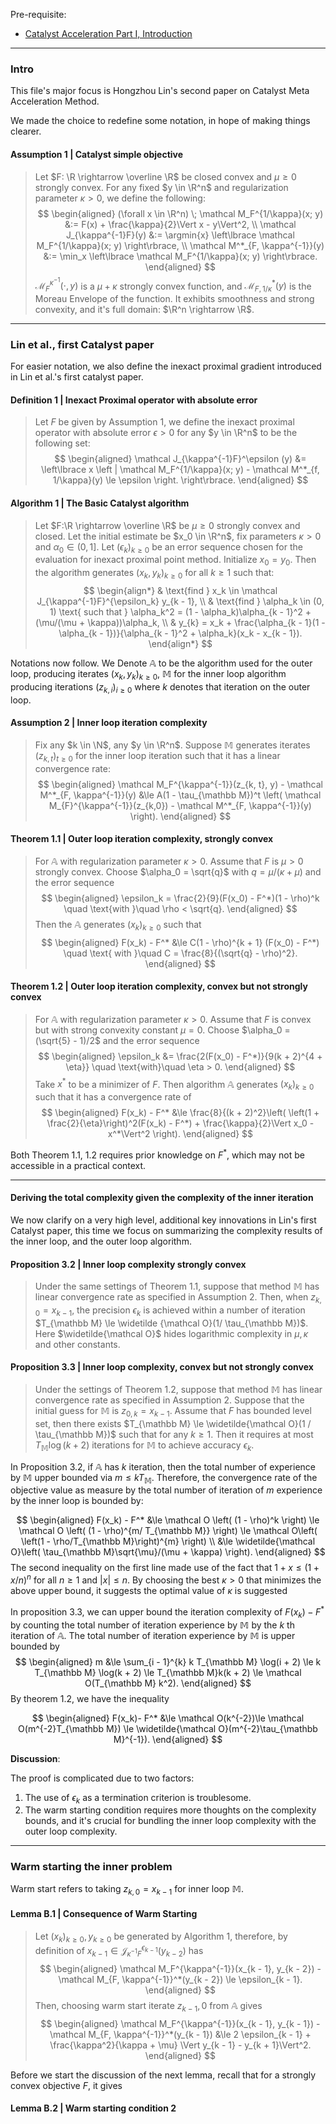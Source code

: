 Pre-requisite: 

- [Catalyst Acceleration Part I, Introduction](Catalyst%20Acceleration%20Part%20I,%20Introduction.md)

---
### **Intro**

This file's major focus is Hongzhou Lin's second paper on Catalyst Meta Acceleration Method. 

We made the choice to redefine some notation, in hope of making things clearer. 

#### **Assumption 1 | Catalyst simple objective**
> Let $F: \R \rightarrow \overline \R$ be closed convex and $\mu \ge 0$ strongly convex. 
For any fixed $y \in \R^n$ and regularization parameter $\kappa > 0$, we define the following: 
$$
\begin{aligned}
    (\forall x \in \R^n) \; 
    \mathcal M_F^{1/\kappa}(x; y) &:= F(x) + \frac{\kappa}{2}\Vert x - y\Vert^2, 
    \\
    \mathcal J_{\kappa^{-1}F}(y) 
    &:= \argmin{x} \left\lbrace
        \mathcal M_F^{1/\kappa}(x; y)
    \right\rbrace,
    \\
    \mathcal M^*_{F, \kappa^{-1}}(y) 
    &:= \min_x
    \left\lbrace
        \mathcal M_F^{1/\kappa}(x; y)
    \right\rbrace. 
\end{aligned}
$$
$\mathcal M_{F}^{\kappa^{-1}}(\cdot, y)$ is a $\mu + \kappa$ strongly convex function, and $\mathcal M^*_{F, 1/\kappa}(y)$ is the Moreau Envelope of the function. 
It exhibits smoothness and strong convexity, and it's full domain: $\R^n \rightarrow \R$. 


---
### **Lin et al., first Catalyst paper**

For easier notation, we also define the inexact proximal gradient introduced in Lin et al.'s first catalyst paper. 

#### **Definition 1 | Inexact Proximal operator with absolute error**
> Let $F$ be given by Assumption 1, we define the inexact proximal operator with absolute error $\epsilon > 0$ for any $y \in \R^n$ to be the following set: 
> $$
> \begin{aligned}
>     \mathcal J_{\kappa^{-1}F}^\epsilon (y) &= 
>     \left\lbrace
>         x \left | 
>             \mathcal M_F^{1/\kappa}(x; y) - 
>             \mathcal M^*_{f, 1/\kappa}(y) \le \epsilon
>         \right.
>     \right\rbrace. 
> \end{aligned}
> $$

#### **Algorithm 1 | The Basic Catalyst algorithm**
> Let $F:\R \rightarrow \overline \R$ be $\mu \ge 0$ strongly convex and closed. 
> Let the initial estimate be $x_0 \in \R^n$, fix parameters $\kappa > 0$ and $\alpha_0 \in (0, 1]$. 
> Let $(\epsilon_k)_{k \ge 0}$ be an error sequence chosen for the evaluation for inexact proximal point method. 
> Initialize $x_0 = y_0$. Then the algorithm generates $(x_k, y_k)_{k\ge 0}$ for all $k \ge 1$ such that: 
> $$
> \begin{align*}
>     & \text{find } x_k \in \mathcal J_{\kappa^{-1}F}^{\epsilon_k} y_{k - 1}, 
>     \\
>     & \text{find } \alpha_k \in (0, 1) \text{ such that } \alpha_k^2 = (1 - \alpha_k)\alpha_{k - 1}^2 + (\mu/(\mu + \kappa))\alpha_k,
>     \\
>     & 
>     y_{k} = x_k + \frac{\alpha_{k - 1}(1 - \alpha_{k - 1})}{\alpha_{k - 1}^2 + \alpha_k}(x_k - x_{k - 1}). 
> \end{align*}
> $$


Notations now follow. 
We Denote $\mathbb A$ to be the algorithm used for the outer loop, producing iterates $(x_k, y_k)_{k \ge0}$, $\mathbb M$ for the inner loop algorithm producing iterations $(z_{k, i})_{i \ge0}$ where $k$ denotes that iteration on the outer loop. 

#### **Assumption 2 | Inner loop iteration complexity**
> Fix any $k \in \N$, any $y \in \R^n$. 
> Suppose $\mathbb M$ generates iterates $(z_{k, t})_{t \ge 0}$ for the inner loop iteration such that it has a linear convergence rate: 
> $$
> \begin{aligned}
>     \mathcal M_F^{\kappa^{-1}}(z_{k, t}, y) - \mathcal M^*_{F, \kappa^{-1}}(y) 
>     &\le 
>     A(1 - \tau_{\mathbb M})^t
>     \left(
>         \mathcal M_{F}^{\kappa^{-1}}(z_{k,0})
>         -
>         \mathcal M^*_{F, \kappa^{-1}}(y)
>     \right). 
> \end{aligned}
> $$


#### **Theorem 1.1 | Outer loop iteration complexity, strongly convex**
> For $\mathbb A$ with regularization parameter $\kappa > 0$. 
> Assume that $F$ is $\mu > 0$ strongly convex. 
> Choose $\alpha_0 = \sqrt{q}$ with $q = \mu/(\kappa + \mu)$ and the error sequence 
> $$
> \begin{aligned}
>     \epsilon_k = \frac{2}{9}(F(x_0) - F^*)(1 - \rho)^k \quad \text{with }\quad 
>     \rho < \sqrt{q}. 
> \end{aligned}
> $$
> Then the $\mathbb A$ generates $(x_{k})_{k \ge 0}$ such that 
> $$
> \begin{aligned}
>     F(x_k) - F^* &\le 
>     C(1 - \rho)^{k + 1} (F(x_0) - F^*) \quad \text{ with }\quad 
>     C = \frac{8}{(\sqrt{q} - \rho)^2}. 
> \end{aligned}
> $$



#### **Theorem 1.2 | Outer loop iteration complexity, convex but not strongly convex**
> For $\mathbb A$ with regularization parameter $\kappa > 0$. 
> Assume that $F$ is convex but with strong convexity constant $\mu = 0$. 
> Choose $\alpha_0 = (\sqrt{5} - 1)/2$ and the error sequence 
> $$
> \begin{aligned}
>     \epsilon_k &= \frac{2(F(x_0) - F^*)}{9(k + 2)^{4 + \eta}} \quad 
>     \text{with}\quad \eta > 0. 
> \end{aligned}
> $$
> Take $x^*$ to be a minimizer of $F$. 
> Then algorithm $\mathbb A$ generates $(x_k)_{k \ge0}$ such that it has a convergence rate of 
> $$
> \begin{aligned}
>     F(x_k) - F^* &\le 
>     \frac{8}{(k + 2)^2}\left(
>         \left(1 + \frac{2}{\eta}\right)^2(F(x_k) - F^*)
>         + \frac{\kappa}{2}\Vert x_0 - x^*\Vert^2
>     \right).
> \end{aligned}
> $$


Both Theorem 1.1, 1.2 requires prior knowledge on $F^*$, which may not be accessible in a practical context. 



---
#### **Deriving the total complexity given the complexity of the inner iteration**
We now clarify on a very high level, additional key innovations in Lin's first Catalyst paper, this time we focus on summarizing the complexity results of the inner loop, and the outer loop algorithm. 


#### **Proposition 3.2 | Inner loop complexity strongly convex**
> Under the same settings of Theorem 1.1, suppose that method $\mathbb M$ has linear convergence rate as specified in Assumption 2. 
> Then, when $z_{k, 0} = x_{k - 1}$, the precision $\epsilon_k$ is achieved within a number of iteration $T_{\mathbb M} \le \widetilde {\mathcal O}(1/ \tau_{\mathbb M})$. 
> Here $\widetilde{\mathcal O}$ hides logarithmic complexity in $\mu, \kappa$ and other constants. 


#### **Proposition 3.3 | Inner loop complexity, convex but not strongly convex**
> Under the settings of Theorem 1.2, suppose that method $\mathbb M$ has linear convergence rate as specified in Assumption 2. 
> Suppose that the initial guess for $\mathbb M$ is $z_{0, k} = x_{k - 1}$. 
> Assume that $F$ has bounded level set, then there exists $T_{\mathbb M} \le \widetilde{\mathcal O}(1 / \tau_{\mathbb M})$ such that for any $k \ge 1$. 
> Then it requires at most $T_{\mathbb M}\log(k + 2)$ iterations for $\mathbb M$ to achieve accuracy $\epsilon_k$. 

In Proposition 3.2, if $\mathbb A$ has $k$ iteration, then the total number of experience  by $\mathbb M$ upper bounded via $m \le k T_{\mathbb M}$. 
Therefore, the convergence rate of the objective value as measure by the total number of iteration of $m$ experience by the inner loop is bounded by: 

$$
\begin{aligned}
    F(x_k) - F^* &\le \mathcal O \left(
        (1 - \rho)^k 
    \right) \le 
    \mathcal O \left(
        (1 - \rho)^{m/ T_{\mathbb M}}
    \right) \le 
    \mathcal O\left(
        \left(1 - \rho/T_{\mathbb M}\right)^{m}
    \right)
    \\
    &\le \widetilde{\mathcal O}\left(
        \tau_{\mathbb M}\sqrt{\mu}/(\mu + \kappa)
    \right). 
\end{aligned}
$$
The second inequality on the first line made use of the fact that $1 + x \le (1 + x/n)^n$ for all $n \ge 1$ and $|x| \le n$. 
By choosing the best $\kappa > 0$ that minimizes the above upper bound, it suggests the optimal value of $\kappa$ is suggested 

In proposition 3.3, we can upper bound the iteration complexity of $F(x_k) - F^*$ by counting the total number of iteration experience by $\mathbb M$ by the $k$ th iteration of $\mathbb A$. 
The total number of iteration experience by $\mathbb M$ is upper bounded by 
$$
\begin{aligned}
    m &\le \sum_{i - 1}^{k} k T_{\mathbb M} \log(i + 2) \le k T_{\mathbb M} \log(k + 2) 
    \le T_{\mathbb M}k(k + 2) 
    \le 
    \mathcal O(T_{\mathbb M} k^2). 
\end{aligned}
$$
By theorem 1.2, we have the inequality 

$$
\begin{aligned}
    F(x_k)- F^* &\le 
    \mathcal O(k^{-2})\le 
    \mathcal O(m^{-2}T_{\mathbb M}) \le \widetilde{\mathcal O}(m^{-2}\tau_{\mathbb M}^{-1}). 
\end{aligned}
$$

**Discussion**: 

The proof is complicated due to two factors: 
1. The use of $\epsilon_k$ as a termination criterion is troublesome. 
2. The warm starting condition requires more thoughts on the complexity bounds, and it's crucial for bundling the inner loop complexity with the outer loop complexity. 

---
### **Warm starting the inner problem**

Warm start refers to taking $z_{k, 0} = x_{k - 1}$ for inner loop $\mathbb M$. 

#### **Lemma B.1 | Consequence of Warm Starting**
> Let $(x_k)_{k \ge 0}, y_{k \ge 0}$ be generated by Algorithm 1, therefore, by definition of $x_{k - 1} \in \mathcal J_{\kappa^{-1}F}^{\epsilon_{k - 1}} (y_{k - 2})$ has 
> $$
> \begin{aligned}
>     \mathcal M_F^{\kappa^{-1}}(x_{k - 1}, y_{k - 2}) - 
>     \mathcal M_{F, \kappa^{-1}}^*(y_{k - 2}) \le \epsilon_{k - 1}. 
> \end{aligned}
> $$
> Then, choosing warm start iterate $z_{k - 1}, 0$ from $\mathbb A$ gives 
> $$
> \begin{aligned}
>     \mathcal M_F^{\kappa^{-1}}(x_{k - 1}, y_{k - 1}) - 
>     \mathcal M_{F, \kappa^{-1}}^*(y_{k - 1}) 
>     &\le 
>     2 \epsilon_{k - 1} + \frac{\kappa^2}{\kappa + \mu}
>     \Vert y_{k - 1} - y_{k + 1}\Vert^2. 
> \end{aligned}
> $$

Before we start the discussion of the next lemma, recall that for a strongly convex objective $F$, it gives 

#### **Lemma B.2 | Warm starting condition 2**

